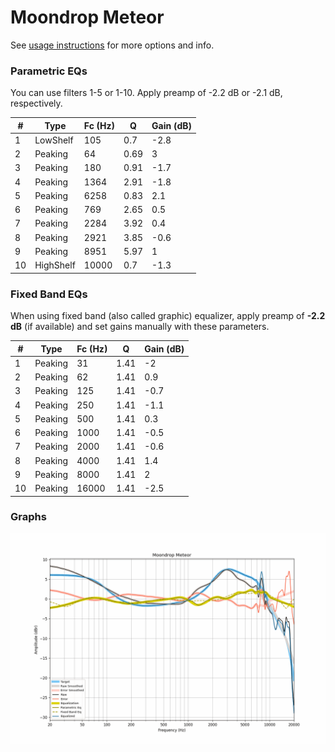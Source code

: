 # Moondrop Meteor
See [usage instructions](https://github.com/jaakkopasanen/AutoEq#usage) for more options and info.

### Parametric EQs
You can use filters 1-5 or 1-10. Apply preamp of -2.2 dB or -2.1 dB, respectively.

|   # | Type      |   Fc (Hz) |    Q |   Gain (dB) |
|-----|-----------|-----------|------|-------------|
|   1 | LowShelf  |       105 | 0.7  |        -2.8 |
|   2 | Peaking   |        64 | 0.69 |         3   |
|   3 | Peaking   |       180 | 0.91 |        -1.7 |
|   4 | Peaking   |      1364 | 2.91 |        -1.8 |
|   5 | Peaking   |      6258 | 0.83 |         2.1 |
|   6 | Peaking   |       769 | 2.65 |         0.5 |
|   7 | Peaking   |      2284 | 3.92 |         0.4 |
|   8 | Peaking   |      2921 | 3.85 |        -0.6 |
|   9 | Peaking   |      8951 | 5.97 |         1   |
|  10 | HighShelf |     10000 | 0.7  |        -1.3 |

### Fixed Band EQs
When using fixed band (also called graphic) equalizer, apply preamp of **-2.2 dB** (if available) and set gains manually with these parameters.

|   # | Type    |   Fc (Hz) |    Q |   Gain (dB) |
|-----|---------|-----------|------|-------------|
|   1 | Peaking |        31 | 1.41 |        -2   |
|   2 | Peaking |        62 | 1.41 |         0.9 |
|   3 | Peaking |       125 | 1.41 |        -0.7 |
|   4 | Peaking |       250 | 1.41 |        -1.1 |
|   5 | Peaking |       500 | 1.41 |         0.3 |
|   6 | Peaking |      1000 | 1.41 |        -0.5 |
|   7 | Peaking |      2000 | 1.41 |        -0.6 |
|   8 | Peaking |      4000 | 1.41 |         1.4 |
|   9 | Peaking |      8000 | 1.41 |         2   |
|  10 | Peaking |     16000 | 1.41 |        -2.5 |

### Graphs
![](./Moondrop%20Meteor.png)
